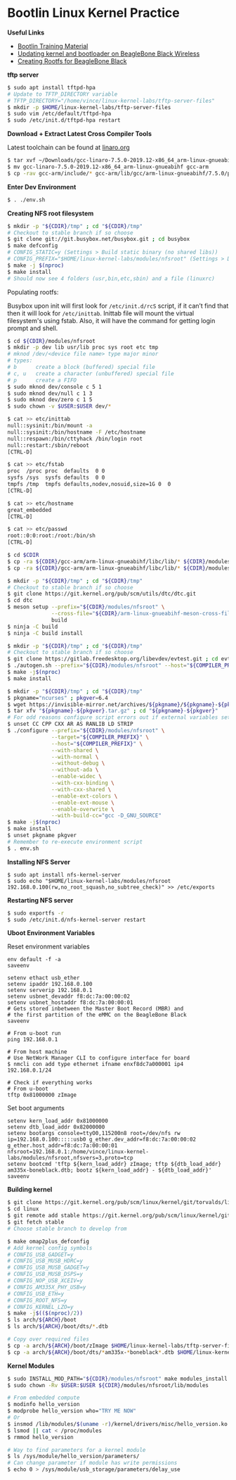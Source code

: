 # Bootlin Linux Kernel Practice

**Useful Links**
- [Bootlin Training Material](https://github.com/bootlin/training-materials)
- [Updating kernel and bootloader on BeagleBone Black Wireless](https://krinkinmu.github.io/2020/07/05/beaglebone-software-update.html)
- [Creating Rootfs for BeagleBone Black](https://embedjournal.com/custom-rfs-beaglebone-black/)

**tftp server**
```sh
$ sudo apt install tftpd-hpa
# Update to TFTP_DIRECTORY variable
# TFTP_DIRECTORY="/home/vince/linux-kernel-labs/tftp-server-files"
$ mkdir -p $HOME/linux-kernel-labs/tftp-server-files
$ sudo vim /etc/default/tftpd-hpa
$ sudo /etc/init.d/tftpd-hpa restart
```

**Download + Extract Latest Cross Compiler Tools**

Latest toolchain can be found at [linaro.org](https://releases.linaro.org/components/toolchain/binaries/)
```sh
$ tar xvf ~/Downloads/gcc-linaro-7.5.0-2019.12-x86_64_arm-linux-gnueabihf.tar.xz -C $(pwd)
$ mv gcc-linaro-7.5.0-2019.12-x86_64_arm-linux-gnueabihf gcc-arm
$ cp -rav gcc-arm/include/* gcc-arm/lib/gcc/arm-linux-gnueabihf/7.5.0/plugin/include/
```

**Enter Dev Environment**
```sh
$ . ./env.sh
```

**Creating NFS root filesystem**
```sh
$ mkdir -p "${CDIR}/tmp" ; cd "${CDIR}/tmp"
# Checkout to stable branch if so choose
$ git clone git://git.busybox.net/busybox.git ; cd busybox
$ make defconfig
# CONFIG_STATIC=y (Settings > Build static binary (no shared libs))
# CONFIG_PREFIX="$HOME/linux-kernel-labs/modules/nfsroot" (Settings > Destination path for 'make install')
$ make -j $(nproc)
$ make install
# Should now see 4 folders (usr,bin,etc,sbin) and a file (linuxrc)
```

Populating rootfs:

Busybox upon init will first look for `/etc/init.d/rcS` script, if it can’t find that then
it will look for `/etc/inittab`. Inittab file will mount the virtual filesystem's using
fstab. Also, it will have the command for getting login prompt and shell.

```sh
$ cd ${CDIR}/modules/nfsroot
$ mkdir -p dev lib usr/lib proc sys root etc tmp
# mknod /dev/<device file name> type major minor
# types:
# b      create a block (buffered) special file
# c, u   create a character (unbuffered) special file
# p      create a FIFO
$ sudo mknod dev/console c 5 1
$ sudo mknod dev/null c 1 3
$ sudo mknod dev/zero c 1 5
$ sudo chown -v $USER:$USER dev/*

$ cat >> etc/inittab
null::sysinit:/bin/mount -a
null::sysinit:/bin/hostname -F /etc/hostname
null::respawn:/bin/cttyhack /bin/login root
null::restart:/sbin/reboot
[CTRL-D]

$ cat >> etc/fstab
proc  /proc proc  defaults  0 0
sysfs /sys  sysfs defaults  0 0
tmpfs /tmp  tmpfs defaults,nodev,nosuid,size=1G 0  0
[CTRL-D]

$ cat >> etc/hostname
great_embedded
[CTRL-D]

$ cat >> etc/passwd
root::0:0:root:/root:/bin/sh
[CTRL-D]

$ cd $CDIR
$ cp -ra ${CDIR}/gcc-arm/arm-linux-gnueabihf/libc/lib/* ${CDIR}/modules/nfsroot/lib
$ cp -ra ${CDIR}/gcc-arm/arm-linux-gnueabihf/libc/lib/* ${CDIR}/modules/nfsroot/usr/lib/
```

```sh
$ mkdir -p "${CDIR}/tmp" ; cd "${CDIR}/tmp"
# Checkout to stable branch if so choose
$ git clone https://git.kernel.org/pub/scm/utils/dtc/dtc.git
$ cd dtc
$ meson setup --prefix="${CDIR}/modules/nfsroot" \
              --cross-file="${CDIR}/arm-linux-gnueabihf-meson-cross-file.txt" \
              build
$ ninja -C build
$ ninja -C build install
```

```sh
$ mkdir -p "${CDIR}/tmp" ; cd "${CDIR}/tmp"
# Checkout to stable branch if so choose
$ git clone https://gitlab.freedesktop.org/libevdev/evtest.git ; cd evtest
$ ./autogen.sh --prefix="${CDIR}/modules/nfsroot" --host="${COMPILER_PREFIX}"
$ make -j$(nproc)
$ make install
```

```sh
$ mkdir -p "${CDIR}/tmp" ; cd "${CDIR}/tmp"
$ pkgname="ncurses" ; pkgver=6.4
$ wget https://invisible-mirror.net/archives/${pkgname}/${pkgname}-${pkgver}.tar.gz{,.asc}
$ tar xfv "${pkgname}-${pkgver}.tar.gz" ; cd "${pkgname}-${pkgver}"
# For odd reasons configure script errors out if external variables set
$ unset CC CPP CXX AR AS RANLIB LD STRIP
$ ./configure --prefix="${CDIR}/modules/nfsroot" \
              --target="${COMPILER_PREFIX}" \
              --host="${COMPILER_PREFIX}" \
              --with-shared \
              --with-normal \
              --without-debug \
              --without-ada \
              --enable-widec \
              --with-cxx-binding \
              --with-cxx-shared \
              --enable-ext-colors \
              --enable-ext-mouse \
              --enable-overwrite \
              --with-build-cc="gcc -D_GNU_SOURCE"
$ make -j$(nproc)
$ make install
$ unset pkgname pkgver
# Remember to re-execute environment script
$ . env.sh
```

**Installing NFS Server**
```
$ sudo apt install nfs-kernel-server
$ sudo echo "$HOME/linux-kernel-labs/modules/nfsroot 192.168.0.100(rw,no_root_squash,no_subtree_check)" >> /etc/exports
```

**Restarting NFS server**
```sh
$ sudo exportfs -r
$ sudo /etc/init.d/nfs-kernel-server restart
```

**Uboot Environment Variables**

Reset environment variables
```
env default -f -a
saveenv
```

```
setenv ethact usb_ether
setenv ipaddr 192.168.0.100
setenv serverip 192.168.0.1
setenv usbnet_devaddr f8:dc:7a:00:00:02
setenv usbnet_hostaddr f8:dc:7a:00:00:01
# Gets stored inbetween the Master Boot Record (MBR) and
# the first partition of the eMMC on the BeagleBone Black
saveenv
```

```
# From u-boot run
ping 192.168.0.1

# From host machine
# Use NetWork Manager CLI to configure interface for board
$ nmcli con add type ethernet ifname enxf8dc7a000001 ip4 192.168.0.1/24

# Check if everything works
# From u-boot
tftp 0x81000000 zImage
```

Set boot arguments
```
setenv kern_load_addr 0x81000000
setenv dtb_load_addr 0x82000000
setenv bootargs console=ttyO0,115200n8 root=/dev/nfs rw ip=192.168.0.100:::::usb0 g_ether.dev_addr=f8:dc:7a:00:00:02 g_ether.host_addr=f8:dc:7a:00:00:01 nfsroot=192.168.0.1:/home/vince/linux-kernel-labs/modules/nfsroot,nfsvers=3,proto=tcp
setenv bootcmd 'tftp ${kern_load_addr} zImage; tftp ${dtb_load_addr} am335x-boneblack.dtb; bootz ${kern_load_addr} - ${dtb_load_addr}'
saveenv
```

**Building kernel**
```sh
$ git clone https://git.kernel.org/pub/scm/linux/kernel/git/torvalds/linux
$ cd linux
$ git remote add stable https://git.kernel.org/pub/scm/linux/kernel/git/stable/linux-stable
$ git fetch stable
# Choose stable branch to develop from

$ make omap2plus_defconfig
# Add kernel config symbols
# CONFIG_USB_GADGET=y
# CONFIG_USB_MUSB_HDRC=y
# CONFIG_USB_MUSB_GADGET=y
# CONFIG_USB_MUSB_DSPS=y
# CONFIG_NOP_USB_XCEIV=y
# CONFIG_AM335X_PHY_USB=y
# CONFIG_USB_ETH=y
# CONFIG_ROOT_NFS=y
# CONFIG_KERNEL_LZO=y
$ make -j$(($(nproc)/2))
$ ls arch/${ARCH}/boot
$ ls arch/${ARCH}/boot/dts/*.dtb

# Copy over required files
$ cp -a arch/${ARCH}/boot/zImage $HOME/linux-kernel-labs/tftp-server-files
$ cp -a arch/${ARCH}/boot/dts/*am335x-*boneblack*.dtb $HOME/linux-kernel-labs/tftp-server-files
```

**Kernel Modules**
```sh
$ sudo INSTALL_MOD_PATH="${CDIR}/modules/nfsroot" make modules_install
$ sudo chown -Rv $USER:$USER ${CDIR}/modules/nfsroot/lib/modules

# From embedded compute
$ modinfo hello_version
$ modprobe hello_version who="TRY ME NOW"
# Or
$ insmod /lib/modules/$(uname -r)/kernel/drivers/misc/hello_version.ko who="TRY ME NOW"
$ lsmod || cat < /proc/modules
$ rmmod hello_version

# Way to find parameters for a kernel module
$ ls /sys/module/hello_version/parameters/
# Can change parameter if module has write permissions
$ echo 0 > /sys/module/usb_storage/parameters/delay_use
```
